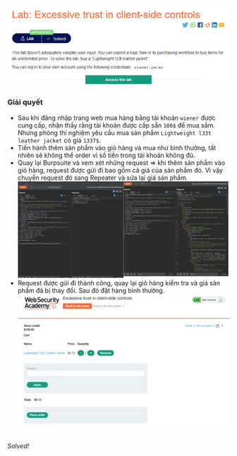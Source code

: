 ![](img/1.png)
### Giải quyết
- Sau khi đăng nhập trang web mua hàng bằng tài khoản `wiener` được cung cấp, nhận thấy rằng tài khoản được cấp sẵn `100$` để mua sắm. Nhưng phòng thí nghiệm yêu cầu mua sản phẩm `Lightweight l33t leather jacket` có giá `1337$`.
- Tiến hành thêm sản phẩm vào giỏ hàng và mua như bình thường, tất nhiên sẽ không thể order vì số tiền trong tài khoản không đủ.
- Quay lại Burpsuite và xem xét những request => khi thêm sản phẩm vào giỏ hàng, request được gửi đi bao gồm cả giá của sản phầm đó. Vì vậy chuyển request đó sang Repeater và sửa lại giá sản phẩm.
![](img/2.png)
- Request được gửi đi thành công, quay lại giỏ hàng kiểm tra và giá sản phẩm đã bị thay đổi. Sau đó đặt hàng bình thường.
![](img/3.png)
###### Solved!

